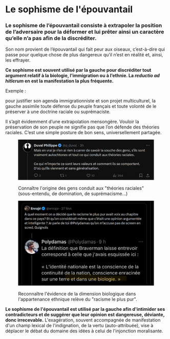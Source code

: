# Le sophisme de l'épouvantail

### Le sophisme de l’épouvantail consiste à extrapoler la position de l’adversaire pour la déformer et lui prêter ainsi un caractère qu’elle n’a pas afin de la discréditer.

Son nom provient de l’épouvantail qui fait peur aux oiseaux, c’est-à-dire qui passe pour quelque chose de plus dangereux qu’il n’est en réalité et, ainsi, les effrayer.

**Ce sophisme est souvent utilisé par la gauche pour discréditer tout argument relatif à la biologie, l’immigration ou à l’ethnie. La&#x20;**_**reductio ad hitlerum**_**&#x20;en est la manifestation la plus fréquente.**

Exemple :&#x20;

pour justifier son agenda immigrationniste et son projet multiculturel, la gauche assimile toute défense du peuple français et toute volonté de le préserver à une doctrine raciale ou suprémaciste.

Il s’agit évidemment d’une extrapolation mensongère. Vouloir la préservation de son peuple ne signifie pas que l’on défende des théories raciales. C’est une simple posture de bon sens, universellement partagée.



<figure><img src="../.gitbook/assets/GklPXRbXEAA_DPV.png" alt=""><figcaption><p>Connaître l'origine des gens conduit aux "théories raciales" (sous-entendu, de domination, de suprémacisme...)</p></figcaption></figure>

<figure><img src="../.gitbook/assets/image (2) (1) (1) (1) (1) (1).png" alt="" width="563"><figcaption><p>Reconnaître l'évidence de la dimension biologique dans l'appartenance ethnique relève du "racisme le plus pur".</p></figcaption></figure>

**Le sophisme de l'épouvantail est utilisé par la gauche afin d'intimider ses contradicteurs et de suggérer que leur opinion est dangereuse, déviante, donc irrecevable.** L'exagération, souvent accompagnée de manifestation d'un champ lexical de l'indignation, de la vertu (auto-attribuée), vise à déplacer le débat du domaine des idées à celui de l'injonction moralisante.
